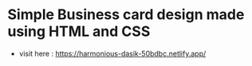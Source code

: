 # Simple Business card design made using HTML and CSS
- visit here : https://harmonious-dasik-50bdbc.netlify.app/
